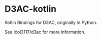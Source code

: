 # D3AC-kotlin
Kotlin Bindings for D3AC, originally in Python. 

See lcol3117/d3ac for more information. 

